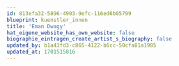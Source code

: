 ```yaml
---
id: 813efa32-5896-4903-9efc-116ed6b05799
blueprint: kuenstler_innen
title: 'Eman Dwagy'
hat_eigene_website_has_own_website: false
biographie_eintragen_create_artist_s_biography: false
updated_by: b1a43fd3-c865-4122-b6cc-50cfa81a1985
updated_at: 1701515816
---
```

